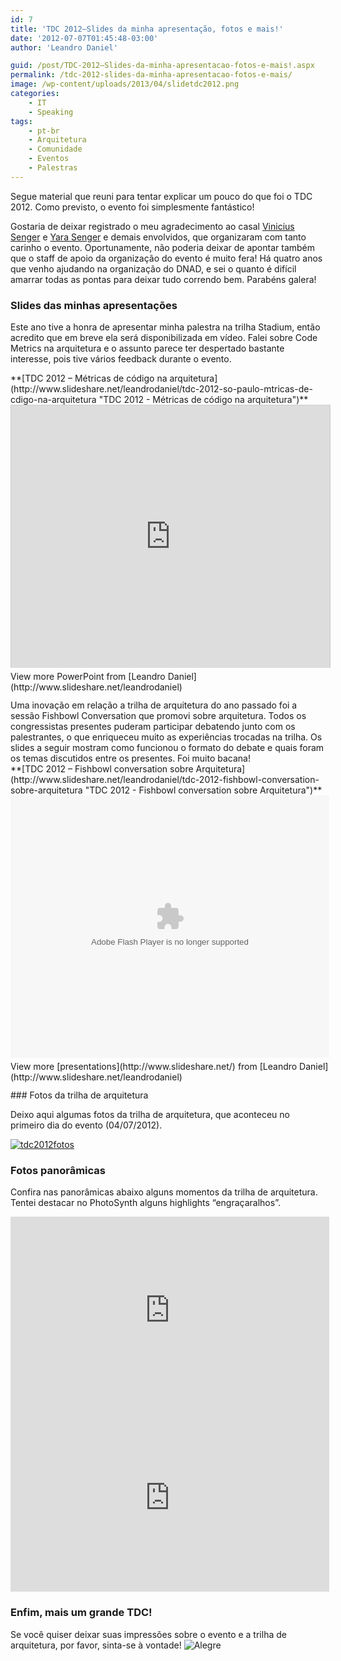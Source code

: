 ```yaml
---
id: 7
title: 'TDC 2012–Slides da minha apresentação, fotos e mais!'
date: '2012-07-07T01:45:48-03:00'
author: 'Leandro Daniel'

guid: /post/TDC-2012–Slides-da-minha-apresentacao-fotos-e-mais!.aspx
permalink: /tdc-2012-slides-da-minha-apresentacao-fotos-e-mais/
image: /wp-content/uploads/2013/04/slidetdc2012.png
categories:
    - IT
    - Speaking
tags:
    - pt-br
    - Arquitetura
    - Comunidade
    - Eventos
    - Palestras
---
```


Segue material que reuni para tentar explicar um pouco do que foi o TDC 2012. Como previsto, o evento foi simplesmente fantástico!

Gostaria de deixar registrado o meu agradecimento ao casal [Vinicius Senger](http://twitter.com/vsenger) e [Yara Senger](http://twitter.com/yarasenger) e demais envolvidos, que organizaram com tanto carinho o evento. Oportunamente, não poderia deixar de apontar também que o staff de apoio da organização do evento é muito fera! Há quatro anos que venho ajudando na organização do DNAD, e sei o quanto é difícil amarrar todas as pontas para deixar tudo correndo bem. Parabéns galera!

### Slides das minhas apresentações

Este ano tive a honra de apresentar minha palestra na trilha Stadium, então acredito que em breve ela será disponibilizada em vídeo. Falei sobre Code Metrics na arquitetura e o assunto parece ter despertado bastante interesse, pois tive vários feedback durante o evento.

<div id="__ss_13553652" style="width: 510px;">**[TDC 2012 – Métricas de código na arquitetura](http://www.slideshare.net/leandrodaniel/tdc-2012-so-paulo-mtricas-de-cdigo-na-arquitetura "TDC 2012 - Métricas de código na arquitetura")** <iframe allowfullscreen="allowfullscreen" frameborder="0" height="420" loading="lazy" marginheight="0" marginwidth="0" scrolling="no" src="http://www.slideshare.net/slideshow/embed_code/13553652" style="border-bottom: #ccc 0px solid; border-left: #ccc 1px solid; border-top: #ccc 1px solid; border-right: #ccc 1px solid;" width="510"></iframe><div style="padding-bottom: 12px; padding-left: 0px; padding-right: 0px; padding-top: 5px;">View more PowerPoint from [Leandro Daniel](http://www.slideshare.net/leandrodaniel)</div></div>Uma inovação em relação a trilha de arquitetura do ano passado foi a sessão Fishbowl Conversation que promovi sobre arquitetura. Todos os congressistas presentes puderam participar debatendo junto com os palestrantes, o que enriqueceu muito as experiências trocadas na trilha. Os slides a seguir mostram como funcionou o formato do debate e quais foram os temas discutidos entre os presentes. Foi muito bacana!

<div id="__ss_13571502" style="width: 510px;">**[TDC 2012 – Fishbowl conversation sobre Arquitetura](http://www.slideshare.net/leandrodaniel/tdc-2012-fishbowl-conversation-sobre-arquitetura "TDC 2012 - Fishbowl conversation sobre Arquitetura")** <object classid="clsid:d27cdb6e-ae6d-11cf-96b8-444553540000" codebase="http://download.macromedia.com/pub/shockwave/cabs/flash/swflash.cab#version=6,0,40,0" height="420" id="__sse13571502" width="510"><param name="allowFullScreen" value="true"></param><param name="allowScriptAccess" value="always"></param><param name="wmode" value="transparent"></param><param name="src" value="http://static.slidesharecdn.com/swf/ssplayer2.swf?doc=tdc2012-leandrodaniel-fishbowl-120707130707-phpapp01&startSlide=3&stripped_title=tdc-2012-fishbowl-conversation-sobre-arquitetura&userName=leandrodaniel"></param><param name="allowscriptaccess" value="always"></param><param name="allowfullscreen" value="true"></param><embed allowfullscreen="true" allowscriptaccess="always" height="420" id="__sse13571502" src="http://static.slidesharecdn.com/swf/ssplayer2.swf?doc=tdc2012-leandrodaniel-fishbowl-120707130707-phpapp01&startSlide=3&stripped_title=tdc-2012-fishbowl-conversation-sobre-arquitetura&userName=leandrodaniel" type="application/x-shockwave-flash" width="510" wmode="transparent"></embed></object><div style="padding-bottom: 12px; padding-left: 0px; padding-right: 0px; padding-top: 5px;">View more [presentations](http://www.slideshare.net/) from [Leandro Daniel](http://www.slideshare.net/leandrodaniel)</div></div>### Fotos da trilha de arquitetura

Deixo aqui algumas fotos da trilha de arquitetura, que aconteceu no primeiro dia do evento (04/07/2012).

[![tdc2012fotos](http://leandrodaniel.com/pics/tdc2012fotos_3.png "tdc2012fotos")](https://skydrive.live.com/redir?resid=682BB4ABC622D264!1149&amp;authkey=!AHfQ8XgVNHCWALw)

### Fotos panorâmicas

Confira nas panorâmicas abaixo alguns momentos da trilha de arquitetura. Tentei destacar no PhotoSynth alguns highlights “engraçaralhos”.

<iframe frameborder="0" height="300" loading="lazy" src="http://photosynth.net/embed.aspx?cid=5b3f4612-e56f-45a7-9eed-f3de87c02205&delayLoad=true&slideShowPlaying=false" width="510"></iframe>  
<iframe frameborder="0" height="300" loading="lazy" src="http://photosynth.net/embed.aspx?cid=0a81b167-7354-48ea-9a0b-0a726684d264&delayLoad=true&slideShowPlaying=false" width="510"></iframe>

### Enfim, mais um grande TDC!

Se você quiser deixar suas impressões sobre o evento e a trilha de arquitetura, por favor, sinta-se à vontade! ![Alegre](http://leandrodaniel.com/pics/wlEmoticon-smile_11.png)
